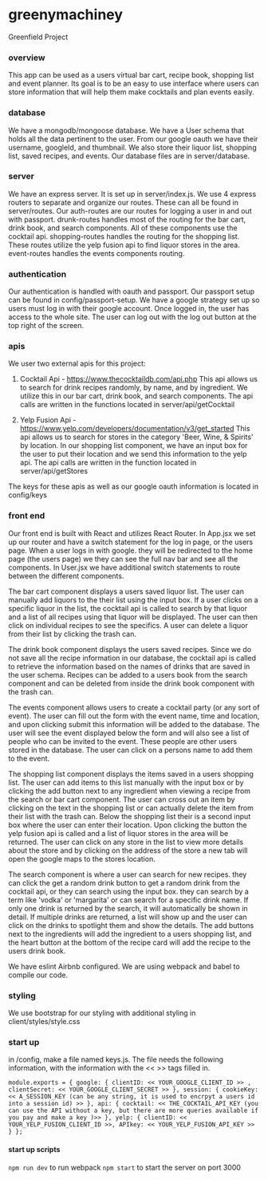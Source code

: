 # greenymachiney
Greenfield Project

### overview
This app can be used as a users virtual bar cart, recipe book, shopping list and event planner. Its goal is to be an easy to use interface where users can store information that will help them make cocktails and plan events easily.

### database
We have a mongodb/mongoose database. We have a User schema that holds all the data pertinent to the user. From our google oauth we have their username, googleId, and thumbnail. We also store their liquor list, shopping list, saved recipes, and events. Our database files are in server/database.

### server
We have an express server. It is set up in server/index.js. We use 4 express routers to separate and organize our routes. These can all be found in server/routes. Our auth-routes are our routes for logging a user in and out with passport. drunk-routes handles most of the routing for the bar cart, drink book, and search components. All of these components use the cocktail api. shopping-routes handles the routing for the shopping list. These routes utilize the yelp fusion api to find liquor stores in the area. event-routes handles the events components routing.

### authentication
Our authentication is handled with oauth and passport. Our passport setup can be found in config/passport-setup. We have a google strategy set up so users must log in with their google account. Once logged in, the user has access to the whole site. The user can log out with the log out button at the top right of the screen.
### apis
We user two external apis for this project:

1) Cocktail Api - https://www.thecocktaildb.com/api.php
  This api allows us to search for drink recipes randomly, by name, and by ingredient. We utilize this in our bar cart, drink book, and search components. The api calls are written in the functions located in server/api/getCocktail

2) Yelp Fusion Api - https://www.yelp.com/developers/documentation/v3/get_started
  This api allows us to search for stores in the category 'Beer, Wine, & Spirits' by location. In our shopping list component, we have an input box for the user to put their location and we send this information to the yelp api. The api calls are written in the function located in server/api/getStores

The keys for these apis as well as our google oauth information is located in config/keys
### front end
Our front end is built with React and utilizes React Router. In App.jsx we set up our router and have a switch statement for the log in page, or the users page. When a user logs in with google. they will be redirected to the home page (the users page) we they can see the full nav bar and see all the components. In User.jsx we have additional switch statements to route between the different components.

The bar cart component displays a users saved liquor list. The user can manually add liquors to the their list using the input box. If a user clicks on a specific liquor in the list, the cocktail api is called to search by that liquor and a list of all recipes using that liquor will be displayed. The user can then click on individual recipes to see the specifics. A user can delete a liquor from their list by clicking the trash can.

The drink book component displays the users saved recipes. Since we do not save all the recipe information in our database, the cocktail api is called to retrieve the information based on the names of drinks that are saved in the user schema. Recipes can be added to a users book from the search component and can be deleted from inside the drink book component with the trash can.

The events component allows users to create a cocktail party (or any sort of event). The user can fill out the form with the event name, time and location, and upon clicking submit this information will be added to the database. The user will see the event displayed below the form and will also see a list of people who can be invited to the event. These people are other users stored in the database. The user can click on a persons name to add them to the event.

The shopping list component displays the items saved in a users shopping list. The user can add items to this list manually with the input box or by clicking the add button next to any ingredient when viewing a recipe from the search or bar cart component. The user can cross out an item by clicking on the text in the shopping list or can actually delete the item from their list with the trash can. Below the shopping list their is a second input box where the user can enter their location. Upon clicking the button the yelp fusion api is called and a list of liquor stores in the area will be returned. The user can click on any store in the list to view more details about the store and by clicking on the address of the store a new tab will open the google maps to the stores location.

The search component is where a user can search for new recipes. they can click the get a random drink button to get a random drink from the cocktail api, or they can search using the input box. they can search by a term like 'vodka' or 'margarita' or can search for a specific drink name. If only one drink is returned by the search, it will automatically be shown in detail. If multiple drinks are returned, a list will show up and the user can click on the drinks to spotlight them and show the details. The add buttons next to the ingredients will add the ingredient to a users shopping list, and the heart button at the bottom of the recipe card will add the recipe to the users drink book.

We have eslint Airbnb configured. We are using webpack and babel to compile our code.

### styling
We use bootstrap for our styling with additional styling in client/styles/style.css


### start up
in /config, make a file named keys.js. The file needs the following information, with the information with the << >> tags filled in. 

`module.exports = {
  google: {
    clientID: << YOUR_GOOGLE_CLIENT_ID >> ,
    clientSecret: << YOUR_GOOGLE_CLIENT_SECRET >>
  },
  session: {
    cookieKey: << A_SESSION_KEY (can be any string, it is used to encrpyt a users id into a session id) >>
  },
  api: {
    cocktail: << THE_COCKTAIL_API_KEY (you can use the API without a key, but there are more queries available if you pay and make a key )>>
  },
  yelp: {
    clientID: << YOUR_YELP_FUSION_CLIENT_ID >>,
    APIkey: << YOUR_YELP_FUSION_API_KEY >>
  }
};`

#### start up scripts

`npm run dev` to run webpack
`npm start` to start the server on port 3000
